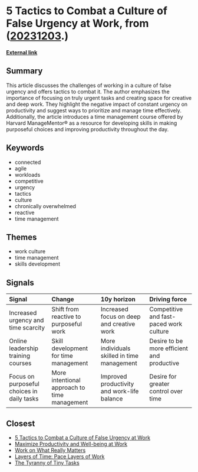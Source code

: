 # __5 Tactics to Combat a Culture of False Urgency at Work__, from ([20231203](https://kghosh.substack.com/p/20231203).)

__[External link](https://hbr.org/2023/10/5-tactics-to-combat-a-culture-of-false-urgency-at-work)__



## Summary

This article discusses the challenges of working in a culture of false urgency and offers tactics to combat it. The author emphasizes the importance of focusing on truly urgent tasks and creating space for creative and deep work. They highlight the negative impact of constant urgency on productivity and suggest ways to prioritize and manage time effectively. Additionally, the article introduces a time management course offered by Harvard ManageMentor® as a resource for developing skills in making purposeful choices and improving productivity throughout the day.

## Keywords

* connected
* agile
* workloads
* competitive
* urgency
* tactics
* culture
* chronically overwhelmed
* reactive
* time management

## Themes

* work culture
* time management
* skills development

## Signals

| Signal                                     | Change                                       | 10y horizon                                 | Driving force                              |
|:-------------------------------------------|:---------------------------------------------|:--------------------------------------------|:-------------------------------------------|
| Increased urgency and time scarcity        | Shift from reactive to purposeful work       | Increased focus on deep and creative work   | Competitive and fast-paced work culture    |
| Online leadership training courses         | Skill development for time management        | More individuals skilled in time management | Desire to be more efficient and productive |
| Focus on purposeful choices in daily tasks | More intentional approach to time management | Improved productivity and work-life balance | Desire for greater control over time       |

## Closest

* [5 Tactics to Combat a Culture of False Urgency at Work](4ea057ebf3a14884754e7d3fe2566ce5)
* [Maximize Productivity and Well-being at Work](0733c5aa5992ec7d32926a04cb7e80a4)
* [Work on What Really Matters](f3016876ef0373e664eea6b715a4e421)
* [Layers of Time: Pace Layers of Work](fead11d257c1adccb50b37901212887b)
* [The Tyranny of Tiny Tasks](be4e7e887a88c7b1bae1400c5c4c0500)